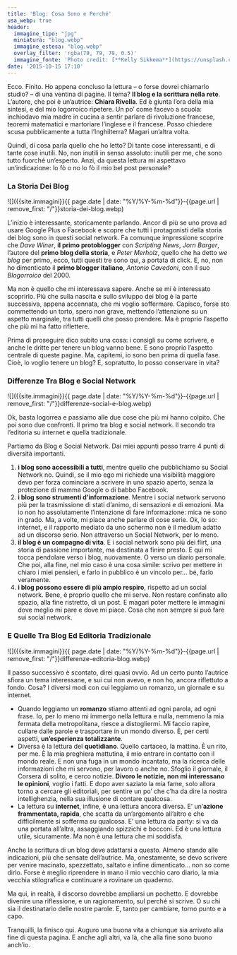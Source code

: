 ```yaml
---
title: 'Blog: Cosa Sono e Perché'
usa_webp: true
header:
  immagine_tipo: "jpg"
  miniatura: "blog.webp"
  immagine_estesa: "blog.webp"
  overlay_filter: 'rgba(79, 79, 79, 0.5)'
  immagine_fonte: 'Photo credit: [**Kelly Sikkema**](https://unsplash.com/@kellysikkema)'
date: '2015-10-15 17:10'
---
```


Ecco. Finito. Ho appena concluso la lettura – o forse dovrei chiamarlo studio? – di una ventina di pagine. Il tema? **Il blog e la scrittura nella rete**. L’autore, che poi è un’autrice: **Chiara Rivella**. Ed è giunta l’ora della mia sintesi, e del mio logorroico ripetere. Un po’ come facevo a scuola: inchiodavo mia madre in cucina a sentir parlare di rivoluzione francese, teoremi matematici e martoriare l’inglese e il francese. Posso chiedere scusa pubblicamente a tutta l’Inghilterra? Magari un’altra volta.

Quindi, di cosa parla quello che ho letto? Di tante cose interessanti, e di tante cose inutili. No, non inutili in senso assoluto: inutili per me, che sono tutto fuorché un’esperto. Anzi, da questa lettura mi aspettavo un’indicazione: lo fò o no lo fò il mio bel post personale?

### La Storia Dei Blog

![]({{site.immagini}}{{ page.date | date: "%Y/%Y-%m-%d"}}-{{page.url | remove_first: "/"}}storia-dei-blog.webp)

L’inizio è interessante, storicamente parlando. Ancor di più se uno prova ad usare Google Plus o Facebook e scopre che tutti i protagonisti della storia dei blog sono in questi social network. Fa comunque impressione scoprire che _Dave Winer_, **il primo protoblogger** con _Scripting News_, _Jorn Barger_, l’autore del **primo blog della storia**, e _Peter Merholz_, quello che ha detto _we blog_ per primo, ecco, tutti questi tre sono qui, a portata di click. E, no, non ho dimenticato il **primo blogger italiano**, _Antonio Cavedoni_, con il suo _Blogorroico_ del 2000.

Ma non è quello che mi interessava sapere. Anche se mi è interessato scoprirlo. Più che sulla nascita e sullo sviluppo dei blog è la parte successiva, appena accennata, che mi voglio soffermare. Capisco, forse sto commettendo un torto, spero non grave, mettendo l’attenzione su un aspetto marginale, tra tutti quelli che posso prendere. Ma è proprio l’aspetto che più mi ha fatto riflettere.

Prima di proseguire dico subito una cosa: i consigli su come scrivere, e anche le dritte per tenere un blog vanno bene. E sono proprio l’aspetto centrale di queste pagine. Ma, capitemi, io sono ben prima di quella fase. Cioè, lo voglio tenere un blog? E, sopratutto, lo posso conservare in vita?

### Differenze Tra Blog e Social Network

![]({{site.immagini}}{{ page.date | date: "%Y/%Y-%m-%d"}}-{{page.url | remove_first: "/"}}differenze-social-e-blog.webp)

Ok, basta logorrea e passiamo alle due cose che più mi hanno colpito. Che poi sono due confronti. Il primo tra blog e social network. Il secondo tra l’editoria su internet e quella tradizionale.

Partiamo da Blog e Social Network. Dai miei appunti posso trarre 4 punti di diversità importanti.

  1. **i blog sono accessibili a tutti**, mentre quello che pubblichiamo su Social Network no. Quindi, se il mio ego mi richiede una visibilità maggiore devo per forza cominciare a scrivere in uno spazio aperto, senza la protezione di mamma Google o di babbo Facebook.
  2. **i blog sono strumenti d’informazione**. Mentre i social network servono più per la trasmissione di stati d’animo, di sensazioni e di emozioni. Ma io non ho assolutamente l’intenzione di fare informazione: mica ne sono in grado. Ma, a volte, mi piace anche parlare di cose serie. Ok, lo so: internet, e il rapporto mediato da uno schermo non è il medium adatto ad un discorso serio. Non attraverso un Social Network, per lo meno.
  3. **il blog è un compagno di vita**. E i social network sono più dei flirt, una storia di passione importante, ma destinata a finire presto. E qui mi tocca pendolare verso i blog, nuovamente. O verso un diario personale. Che poi, alla fine, nel mio caso è una cosa simile: scrivo per mettere in chiaro i miei pensieri, e farlo in pubblico è un vincolo per… bé, farlo veramente.
  4. **i blog possono essere di più ampio respiro**, rispetto ad un social network. Bene, è proprio quello che mi serve. Non restare confinato allo spazio, alla fine ristretto, di un post. E magari poter mettere le immagini dove meglio mi pare e dove mi piace. Cosa che non sempre si può fare sui social network.

### E Quelle Tra Blog Ed Editoria Tradizionale

![]({{site.immagini}}{{ page.date | date: "%Y/%Y-%m-%d"}}-{{page.url | remove_first: "/"}}differenze-editoria-blog.webp)

Il passo successivo è scontato, direi quasi ovvio. Ad un certo punto l’autrice sfiora un tema interessane, e sui cui non avevo, e non ho, ancora riflettuto a fondo. Cosa? I diversi modi con cui leggiamo un romanzo, un giornale e su internet.

  - Quando leggiamo un **romanzo** stiamo attenti ad ogni parola, ad ogni frase. Io, per lo meno mi immergo nella lettura e nulla, nemmeno la mia fermata della metropolitana, riesce a distogliermi. Mi faccio rapire, cullare dalle parole e trasportare in un mondo diverso. È, per certi aspetti, **un’esperienza totalizzante**.
  - Diversa è la lettura del **quotidiano**. Quello cartaceo, la mattina. È un rito, per me. È la mia preghiera mattutina, il mio entrare in contatto con il mondo reale. E non una fuga in un mondo incantato, ma la ricerca delle informazioni che mi servono, per lavoro o anche no. Sfoglio il giornale, il Corsera di solito, e cerco notizie. **Divoro le notizie, non mi interessano le opinioni**, voglio i fatti. E dopo aver saziato la mia fame, solo allora torno a cercare gli editoriali, per sentire un po’ che c’ha da dire la nostra intellighenzia, nella sua illusione di contare qualcosa.
  - La lettura su **internet**, infine, è una lettura ancora diversa. E’ un’**azione frammentata, rapida**, che scatta da un’argomento all’altro e che difficilmente si sofferma su qualcosa. E’ una lettura da party: si va da una portata all’altra, assaggiando spizzichi e bocconi. Ed è una lettura utile, sicuramente. Ma non è una lettura che mi soddisfa.

Anche la scrittura di un blog deve adattarsi a questo. Almeno stando alle indicazioni, più che sensate dell’autrice. Ma, onestamente, se devo scrivere per venire macinato, spezzettato, saltato e infine dimenticato… non so come dirlo. Forse è meglio riprendere in mano il mio vecchio caro diario, la mia vecchia stilografica e continuare a rovinare un quaderno.

Ma qui, in realtà, il discorso dovrebbe ampliarsi un pochetto. E dovrebbe divenire una riflessione, e un ragionamento, sul perché si scrive. O su chi sia il destinatario delle nostre parole. E, tanto per cambiare, torno punto e a capo.

Tranquilli, la finisco qui. Auguro una buona vita a chiunque sia arrivato alla fine di questa pagina. E anche agli altri, va là, che alla fine sono buono anch’io.
